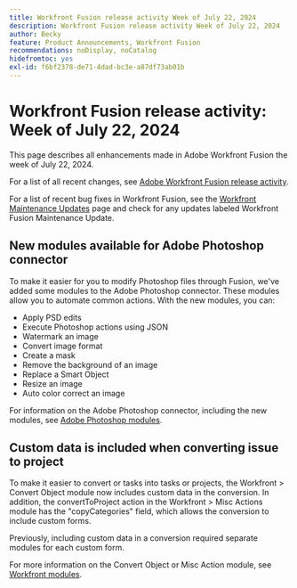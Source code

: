 ```yaml
---
title: Workfront Fusion release activity Week of July 22, 2024
description: Workfront Fusion release activity Week of July 22, 2024
author: Becky
feature: Product Announcements, Workfront Fusion
recommendations: noDisplay, noCatalog
hidefromtoc: yes
exl-id: f6bf2378-de71-4dad-bc3e-a87df73ab01b
---
```

# Workfront Fusion release activity: Week of July 22, 2024

This page describes all enhancements made in Adobe Workfront Fusion the week of July 22, 2024.

For a list of all recent changes, see [Adobe Workfront Fusion release activity](/help/workfront-fusion/fusion-product-releases/fusion-release-activity.md).

For a list of recent bug fixes in Workfront Fusion, see the [Workfront Maintenance Updates](https://experienceleague.adobe.com/docs/workfront-known-issues/releases/current-updates.html) page and check for any updates labeled Workfront Fusion Maintenance Update.

## New modules available for Adobe Photoshop connector

To make it easier for you to modify Photoshop files through Fusion, we've added some modules to the Adobe Photoshop connector. These modules allow you to automate common actions. With the new modules, you can:

* Apply PSD edits
* Execute Photoshop actions using JSON
* Watermark an image
* Convert image format
* Create a mask
* Remove the background of an image
* Replace a Smart Object
* Resize an image
* Auto color correct an image

For information on the Adobe Photoshop connector, including the new modules, see [Adobe Photoshop modules](/help/quicksilver/workfront-fusion/apps-and-their-modules/adobe-photoshop-modules.md).

## Custom data is included when converting issue to project

To make it easier to convert  or tasks into tasks or projects, the Workfront > Convert Object module now includes custom data in the conversion. In addition, the convertToProject action in the Workfront > Misc Actions module has the "copyCategories" field, which allows the conversion to include custom forms.

Previously, including custom data in a conversion required separate modules for each custom form.

For more information on the Convert Object or Misc Action module, see [Workfront modules](/help/quicksilver/workfront-fusion/apps-and-their-modules/workfront-modules.md).

